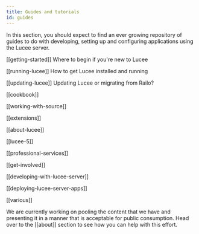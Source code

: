 ```yaml
---
title: Guides and tutorials
id: guides
---
```


In this section, you should expect to find an ever growing repository of guides to do with developing, setting up and configuring applications using the Lucee server.

[[getting-started]] Where to begin if you're new to Lucee

[[running-lucee]] How to get Lucee installed and running

[[updating-lucee]] Updating Lucee or migrating from Railo?

[[cookbook]]

[[working-with-source]]

[[extensions]]

[[about-lucee]]

[[lucee-5]]

[[professional-services]]

[[get-involved]]

[[developing-with-lucee-server]]

[[deploying-lucee-server-apps]]

[[various]]

We are currently working on pooling the content that we have and presenting it in a manner that is acceptable for public consumption. Head over to the [[about]] section to see how you can help with this effort.
